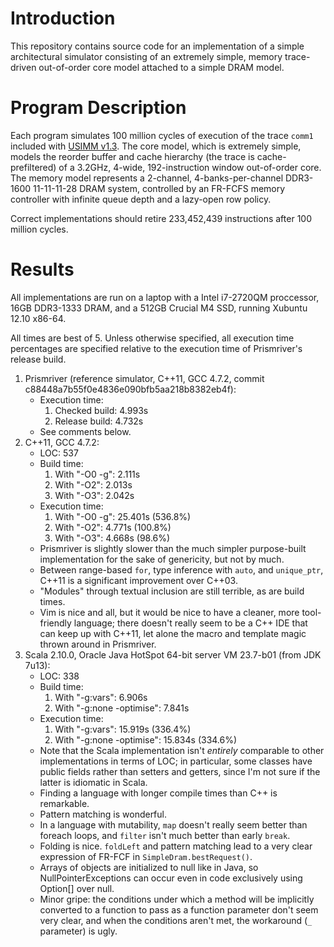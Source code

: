 Introduction
============

This repository contains source code for an implementation of a simple
architectural simulator consisting of an extremely simple, memory trace-driven
out-of-order core model attached to a simple DRAM model.

Program Description
===================

Each program simulates 100 million cycles of execution of the trace `comm1`
included with [USIMM v1.3](https://www.cs.utah.edu/~rajeev/jwac12/). The core
model, which is extremely simple, models the reorder buffer and cache hierarchy
(the trace is cache-prefiltered) of a 3.2GHz, 4-wide, 192-instruction window
out-of-order core. The memory model represents a 2-channel, 4-banks-per-channel
DDR3-1600 11-11-11-28 DRAM system, controlled by an FR-FCFS memory controller
with infinite queue depth and a lazy-open row policy.

Correct implementations should retire 233,452,439 instructions after 100
million cycles.

Results
=======

All implementations are run on a laptop with a Intel i7-2720QM proccessor, 16GB
DDR3-1333 DRAM, and a 512GB Crucial M4 SSD, running Xubuntu 12.10 x86-64.

All times are best of 5. Unless otherwise specified, all execution time
percentages are specified relative to the execution time of Prismriver's
release build.

1. Prismriver (reference simulator, C++11, GCC 4.7.2, commit
   c88448a7b55f0e4836e090bfb5aa218b8382eb4f):
    - Execution time:
        1. Checked build: 4.993s
        2. Release build: 4.732s
    - See comments below.
2. C++11, GCC 4.7.2:
    - LOC: 537
    - Build time:
        1. With "-O0 -g": 2.111s
        2. With "-O2": 2.013s
        3. With "-O3": 2.042s
    - Execution time:
        1. With "-O0 -g": 25.401s (536.8%)
        2. With "-O2": 4.771s (100.8%)
        3. With "-O3": 4.668s (98.6%)
    - Prismriver is slightly slower than the much simpler purpose-built
      implementation for the sake of genericity, but not by much.
    - Between range-based `for`, type inference with `auto`, and `unique_ptr`,
      C++11 is a significant improvement over C++03.
    - "Modules" through textual inclusion are still terrible, as are build
      times.
    - Vim is nice and all, but it would be nice to have a cleaner, more
      tool-friendly language; there doesn't really seem to be a C++ IDE that
      can keep up with C++11, let alone the macro and template magic thrown
      around in Prismriver.
3. Scala 2.10.0, Oracle Java HotSpot 64-bit server VM 23.7-b01 (from JDK 7u13):
    - LOC: 338
    - Build time:
        1. With "-g:vars": 6.906s
        2. With "-g:none -optimise": 7.841s
    - Execution time:
        1. With "-g:vars": 15.919s (336.4%)
        2. With "-g:none -optimise": 15.834s (334.6%)
    - Note that the Scala implementation isn't *entirely* comparable to other
      implementations in terms of LOC; in particular, some classes have public
      fields rather than setters and getters, since I'm not sure if the latter
      is idiomatic in Scala.
    - Finding a language with longer compile times than C++ is remarkable.
    - Pattern matching is wonderful.
    - In a language with mutability, `map` doesn't really seem better than
      foreach loops, and `filter` isn't much better than early `break`.
    - Folding is nice. `foldLeft` and pattern matching lead to a very clear
      expression of FR-FCF in `SimpleDram.bestRequest()`.
    - Arrays of objects are initialized to null like in Java, so
      NullPointerExceptions can occur even in code exclusively using Option[]
      over null.
    - Minor gripe: the conditions under which a method will be implicitly
      converted to a function to pass as a function parameter don't seem very
      clear, and when the conditions aren't met, the workaround (`_` parameter)
      is ugly.

